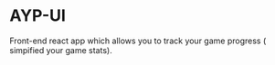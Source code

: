 # AYP-UI
Front-end react app which  allows you to track your game progress ( simpified your game stats). 
